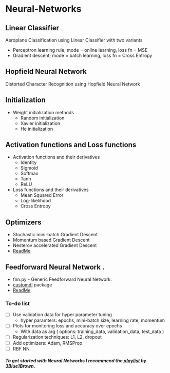 # Neural-Networks

## Linear Classifier          
Aeroplane Classification using Linear Classifier with two variants
* Perceptron learning rule; mode = online learning, loss fn =  MSE
* Gradient descent; mode = batch learning, loss fn = Cross Entropy

## Hopfield Neural Network   
Distorted Character Recognition using Hopfield Neural Network  

## Initialization
* Weight initialization methods
    * Random initialization
    * Xavier initialization
    * He initialization
 
## Activation functions and Loss functions
* Activation functions and their derivatives
    * Identity
    * Sigmoid
    * Softmax
    * Tanh
    * ReLU
* Loss functions and their derivatives
    * Mean Squared Error
    * Log-likelihood
    * Cross Entropy   
 
## Optimizers  
* Stochastic mini-batch Gradient Descent
* Momentum based Gradient Descent
* Nesterov accelerated Gradient Descent
* [ReadMe](https://github.com/Taarak9/Neural-Networks/blob/master/Optimizers/README.md)

## Feedforward Neural Network   . 
* fnn.py - Generic Feedforward Neural Network.
* [customdl](https://pypi.org/project/customdl/) package
* [ReadMe](https://github.com/Taarak9/Neural-Networks/tree/master/Feedforward%20Neural%20Network)

### To-do list
* [ ] Use validation data for hyper parameter tuning
   * hyper paramters: epochs, mini-batch size, learning rate, momentum  
* [ ] Plots for monitoring loss and accuracy over epochs
   * With data as arg ( options: training_data, validation_data, test_data )
* [ ] Regularization techniques: L1, L2, dropout
* [ ] Add optimizers: Adam, RMSProp
* [ ] RBF NN
                         
##### To get started with Neural Networks I recommend the [playlist](https://youtube.com/playlist?list=PLZHQObOWTQDNU6R1_67000Dx_ZCJB-3pi) by 3Blue1Brown.
